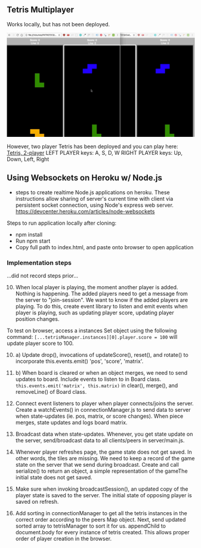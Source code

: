 ## Tetris Multiplayer
Works locally, but has not been deployed.

![Tetris Multiplayer](images/tetris.gif)

However, two player Tetris has been deployed and you can play here:
[Tetris, 2-player](https://goo.gl/voR27T)
LEFT PLAYER keys: A, S, D, W
RIGHT PLAYER keys: Up, Down, Left, Right


## Using Websockets on Heroku w/ Node.js
- steps to create realtime Node.js applications on heroku. These instructions allow sharing of server's current time with client via persistent socket connection, using Node's express web server.
https://devcenter.heroku.com/articles/node-websockets


Steps to run application locally after cloning:
- npm install
- Run npm start
- Copy full path to index.html, and paste onto browser to open application


### Implementation steps
...did not record steps prior...

10. When local player is playing, the moment another player is added. Nothing is happening. The added players need to get a message from the server to "join-session". We want to know if the added players are playing. To do this, create event library to listen and emit events when player is playing, such as updating player score, updating player position changes.

To test on browser, access a instances Set object using the following command: `[...tetrisManager.instances][0].player.score = 100` will update player score to 100.

10. a) Update drop(), invocations of updateScore(), reset(), and rotate() to incorporate this.events.emit() 'pos', 'score', 'matrix'.

10. b) When board is cleared or when an object merges, we need to send updates to board. Include events to listen to in Board class. `this.events.emit('matrix', this.matrix)` in clear(), merge(), and removeLine() of Board class.

11. Connect event listeners to player when player connects/joins the server. Create a watchEvents() in connectionManager.js to send data to server when state-updates (ie. pos, matrix, or score changes). When piece merges, state updates and logs board matrix.

12. Broadcast data when state-updates. Whenever, you get state update on the server, send/broadcast data to all clients/peers in server/main.js.

13. Whenever player refreshes page, the game state does not get saved. In other words, the tiles are missing.
We need to keep a record of the game state on the server that we send during broadcast. Create and call serialize() to return an object, a simple representation of the gameThe initial state does not get saved.

14. Make sure when invoking broadcastSession(), an updated copy of the player state is saved to the server. The initial state of opposing player is saved on refresh.

15. Add sorting in connectionManager to get all the tetris instances in the correct order according to the peers Map object. Next, send updated sorted array to tetrisManager to sort it for us. appendChild to document.body for every instance of tetris created. This allows proper order of player creation in the browser.
